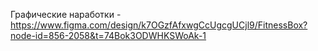 Графические наработки - https://www.figma.com/design/k7OGzfAfxwgCcUgcgUCjl9/FitnessBox?node-id=856-2058&t=74Bok3ODWHKSWoAk-1
